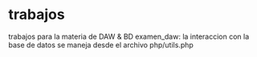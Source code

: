 # trabajos
trabajos para la materia de DAW &amp; BD
examen_daw:
la interaccion con la base de datos se maneja desde el archivo php/utils.php
